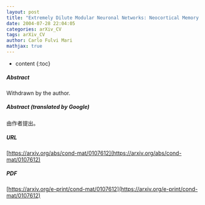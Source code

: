 ```yaml
---
layout: post
title: "Extremely Dilute Modular Neuronal Networks: Neocortical Memory Retrieval Dynamics"
date: 2004-07-28 22:04:05
categories: arXiv_CV
tags: arXiv_CV
author: Carlo Fulvi Mari
mathjax: true
---
```


* content
{:toc}

##### Abstract
Withdrawn by the author.

##### Abstract (translated by Google)
由作者提出。

##### URL
[https://arxiv.org/abs/cond-mat/0107612](https://arxiv.org/abs/cond-mat/0107612)

##### PDF
[https://arxiv.org/e-print/cond-mat/0107612](https://arxiv.org/e-print/cond-mat/0107612)

